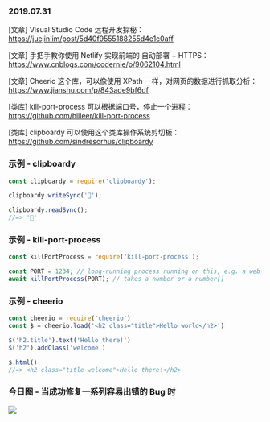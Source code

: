 ### 2019.07.31

[文章] Visual Studio Code 远程开发探秘：<https://juejin.im/post/5d40f9555188255d4e1c0aff>

[文章] 手把手教你使用 Netlify 实现前端的 自动部署 + HTTPS：<https://www.cnblogs.com/codernie/p/9062104.html>

[文章] Cheerio 这个库，可以像使用 XPath 一样，对网页的数据进行抓取分析：<https://www.jianshu.com/p/843ade9bf6df>

[类库] kill-port-process 可以根据端口号，停止一个进程：<https://github.com/hilleer/kill-port-process>

[类库] clipboardy 可以使用这个类库操作系统剪切板：<https://github.com/sindresorhus/clipboardy>

### 示例 - clipboardy
```js
const clipboardy = require('clipboardy');

clipboardy.writeSync('🦄');

clipboardy.readSync();
//=> '🦄'
```

### 示例 - kill-port-process
```js
const killPortProcess = require('kill-port-process');

const PORT = 1234; // long-running process running on this, e.g. a web-server.
await killPortProcess(PORT); // takes a number or a number[]
```

### 示例 - cheerio
```js
const cheerio = require('cheerio')
const $ = cheerio.load('<h2 class="title">Hello world</h2>')

$('h2.title').text('Hello there!')
$('h2').addClass('welcome')

$.html()
//=> <h2 class="title welcome">Hello there!</h2>
```

### 今日图 - 当成功修复一系列容易出错的 Bug 时
![](http://qn.40zhe.com/16c46b82f1956b0a)
